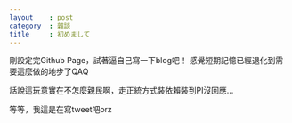 ```yaml
---
layout    : post
category  : 雜談
title     : 初めまして
---
```


剛設定完Github Page，試著逼自己寫一下blog吧！
感覺短期記憶已經退化到需要這麼做的地步了QAQ

話說這玩意實在不怎麼親民啊，走正統方式裝依賴裝到PI沒回應...

等等，我這是在寫tweet吧orz